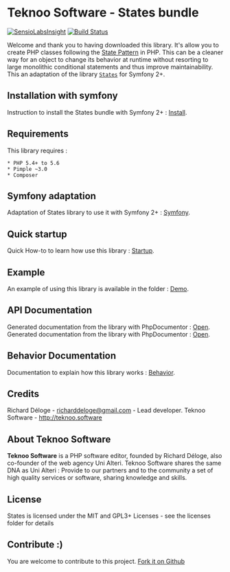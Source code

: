 Teknoo Software - States bundle
===========================

[![SensioLabsInsight](https://insight.sensiolabs.com/projects/37eae306-21fc-4181-be04-9c758e1239bb/mini.png)](https://insight.sensiolabs.com/projects/37eae306-21fc-4181-be04-9c758e1239bb) [![Build Status](https://travis-ci.org/Teknoo/statesBundle.svg?branch=master)](https://travis-ci.org/Teknoo/statesBundle)

Welcome and thank you to having downloaded this library. 
It's allow you to create PHP classes following the [State Pattern](http://en.wikipedia.org/wiki/State_pattern) in PHP. 
This can be a cleaner way for an object to change its behavior at runtime without resorting to large monolithic conditional statements and thus improve maintainability.
This an adaptation of the library [`States`](http://teknoo.it/states) for Symfony 2+.

Installation with symfony
-------------------------
Instruction to install the States bundle with Symfony 2+ : [Install](docs/install.md).

Requirements
------------
This library requires :

    * PHP 5.4+ to 5.6
    * Pimple ~3.0
    * Composer

Symfony adaptation
------------------
Adaptation of States library to use it with Symfony 2+ : [Symfony](docs/symfony.md).

Quick startup
-------------
Quick How-to to learn how use this library : [Startup](https://github.com/Teknoo/states/blob/master/docs/howto/quick-startup.md).

Example
-------
An example of using this library is available in the folder : [Demo](https://github.com/Teknoo/states/blob/master/demo/demo_article.php).

API Documentation
-----------------
Generated documentation from the library with PhpDocumentor : [Open](https://cdn.rawgit.com/Teknoo/states/master/docs/api/index.html).
Generated documentation from the library with PhpDocumentor : [Open](https://cdn.rawgit.com/Teknoo/statesBundle/master/docs/api/index.html).

Behavior Documentation
----------------------
Documentation to explain how this library works : [Behavior](https://github.com/Teknoo/states/blob/master/docs/howto/behavior.md).

Credits
-------
Richard Déloge - <richarddeloge@gmail.com> - Lead developer.
Teknoo Software - <http://teknoo.software>

About Teknoo Software
---------------------
**Teknoo Software** is a PHP software editor, founded by Richard Déloge, also co-founder of the web agency Uni Alteri. 
Teknoo Software shares the same DNA as Uni Alteri : Provide to our partners and to the community a set of high quality services or software, sharing knowledge and skills.

License
-------
States is licensed under the MIT and GPL3+ Licenses - see the licenses folder for details

Contribute :)
-------------

You are welcome to contribute to this project. [Fork it on Github](CONTRIBUTING.md)
